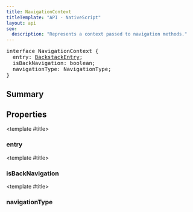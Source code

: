 ```yaml
---
title: NavigationContext
titleTemplate: "API - NativeScript"
layout: api
seo:
  description: "Represents a context passed to navigation methods."
---
```


<!-- This page is auto generated, do not edit manually. -->
<!-- Run "yarn generate:api-docs" to regenerate -->

<script setup lang="ts">
  import { provide } from "vue";
  import API_DATA from "./NavigationContext.data.json";
  
  provide('API_DATA', API_DATA);
</script>

<APIRefHierarchy v-once />

<pre class="[&_a]:text-green-400">interface NavigationContext {
  entry: <a href="/api/interface/BackstackEntry">BackstackEntry</a>;
  isBackNavigation: boolean;
  navigationType: NavigationType;
}</pre>

<APIRefComment commentBase64="eyJibG9ja1RhZ3MiOltdLCJtb2RpZmllclRhZ3MiOnt9LCJzdW1tYXJ5IjpbeyJraW5kIjoidGV4dCIsInRleHQiOiJSZXByZXNlbnRzIGEgY29udGV4dCBwYXNzZWQgdG8gbmF2aWdhdGlvbiBtZXRob2RzLiJ9XX0=" v-once />

## <Heading ignore>Summary</Heading>

<APIRefSummary v-once />

## Properties

<div class="">

<APIRef for="10985" v-once>

<template #title>

### entry

</template>

</APIRef>

</div>

<div class="">

<APIRef for="10986" v-once>

<template #title>

### isBackNavigation

</template>

</APIRef>

</div>

<div class="">

<APIRef for="10987" v-once>

<template #title>

### navigationType

</template>

</APIRef>

</div>
